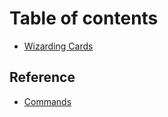 # Table of contents

* [Wizarding Cards](README.md)

## Reference

* [Commands](reference/commands.md)
